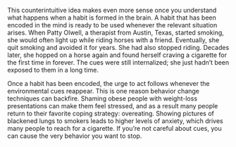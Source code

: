This counterintuitive idea makes even more sense once you
understand what happens when a habit is formed in the brain. A habit
that has been encoded in the mind is ready to be used whenever the
relevant situation arises. When Patty Olwell, a therapist from Austin,
Texas, started smoking, she would often light up while riding horses
with a friend. Eventually, she quit smoking and avoided it for years.
She had also stopped riding. Decades later, she hopped on a horse
again and found herself craving a cigarette for the first time in forever.
The cues were still internalized; she just hadn’t been exposed to them
in a long time.

Once a habit has been encoded, the urge to act follows whenever the
environmental cues reappear. This is one reason behavior change
techniques can backfire. Shaming obese people with weight-loss
presentations can make them feel stressed, and as a result many
people return to their favorite coping strategy: overeating. Showing
pictures of blackened lungs to smokers leads to higher levels of
anxiety, which drives many people to reach for a cigarette. If you’re
not careful about cues, you can cause the very behavior you want to
stop.